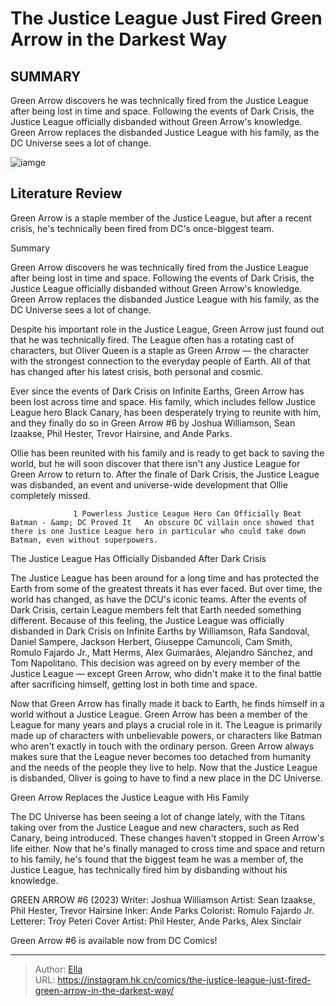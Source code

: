 # The Justice League Just Fired Green Arrow in the Darkest Way


## SUMMARY 



  Green Arrow discovers he was technically fired from the Justice League after being lost in time and space.   Following the events of Dark Crisis, the Justice League officially disbanded without Green Arrow&#39;s knowledge.   Green Arrow replaces the disbanded Justice League with his family, as the DC Universe sees a lot of change.  

![iamge](https://static1.srcdn.com/wordpress/wp-content/uploads/2022/12/green-arrow-powerful.jpg)

## Literature Review

Green Arrow is a staple member of the Justice League, but after a recent crisis, he&#39;s technically been fired from DC&#39;s once-biggest team.





Summary

  Green Arrow discovers he was technically fired from the Justice League after being lost in time and space.   Following the events of Dark Crisis, the Justice League officially disbanded without Green Arrow&#39;s knowledge.   Green Arrow replaces the disbanded Justice League with his family, as the DC Universe sees a lot of change.  







Despite his important role in the Justice League, Green Arrow just found out that he was technically fired. The League often has a rotating cast of characters, but Oliver Queen is a staple as Green Arrow — the character with the strongest connection to the everyday people of Earth. All of that has changed after his latest crisis, both personal and cosmic.

Ever since the events of Dark Crisis on Infinite Earths, Green Arrow has been lost across time and space. His family, which includes fellow Justice League hero Black Canary, has been desperately trying to reunite with him, and they finally do so in Green Arrow #6 by Joshua Williamson, Sean Izaakse, Phil Hester, Trevor Hairsine, and Ande Parks.



          

Ollie has been reunited with his family and is ready to get back to saving the world, but he will soon discover that there isn&#39;t any Justice League for Green Arrow to return to. After the finale of Dark Crisis, the Justice League was disbanded, an event and universe-wide development that Ollie completely missed.




                  1 Powerless Justice League Hero Can Officially Beat Batman - &amp; DC Proved It   An obscure DC villain once showed that there is one Justice League hero in particular who could take down Batman, even without superpowers.   


 The Justice League Has Officially Disbanded After Dark Crisis 
          

The Justice League has been around for a long time and has protected the Earth from some of the greatest threats it has ever faced. But over time, the world has changed, as have the DCU&#39;s iconic teams. After the events of Dark Crisis, certain League members felt that Earth needed something different. Because of this feeling, the Justice League was officially disbanded in Dark Crisis on Infinite Earths by Williamson, Rafa Sandoval, Daniel Sampere, Jackson Herbert, Giuseppe Camuncoli, Cam Smith, Romulo Fajardo Jr., Matt Herms, Alex Guimarães, Alejandro Sánchez, and Tom Napolitano. This decision was agreed on by every member of the Justice League — except Green Arrow, who didn&#39;t make it to the final battle after sacrificing himself, getting lost in both time and space.




Now that Green Arrow has finally made it back to Earth, he finds himself in a world without a Justice League. Green Arrow has been a member of the League for many years and plays a crucial role in it. The League is primarily made up of characters with unbelievable powers, or characters like Batman who aren&#39;t exactly in touch with the ordinary person. Green Arrow always makes sure that the League never becomes too detached from humanity and the needs of the people they live to help. Now that the Justice League is disbanded, Oliver is going to have to find a new place in the DC Universe.



 Green Arrow Replaces the Justice League with His Family 
          

The DC Universe has been seeing a lot of change lately, with the Titans taking over from the Justice League and new characters, such as Red Canary, being introduced. These changes haven&#39;t stopped in Green Arrow&#39;s life either. Now that he&#39;s finally managed to cross time and space and return to his family, he&#39;s found that the biggest team he was a member of, the Justice League, has technically fired him by disbanding without his knowledge.




 GREEN ARROW #6 (2023)                  Writer: Joshua Williamson   Artist: Sean Izaakse, Phil Hester, Trevor Hairsine   Inker: Ande Parks   Colorist: Romulo Fajardo Jr.   Letterer: Troy Peteri   Cover Artist: Phil Hester, Ande Parks, Alex Sinclair      





Green Arrow #6 is available now from DC Comics!





---

> Author: [Ella](https://instagram.hk.cn/)  
> URL: https://instagram.hk.cn/comics/the-justice-league-just-fired-green-arrow-in-the-darkest-way/  

